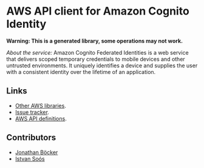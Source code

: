 # AWS API client for Amazon Cognito Identity

**Warning: This is a generated library, some operations may not work.**

*About the service:*
Amazon Cognito Federated Identities is a web service that delivers scoped
temporary credentials to mobile devices and other untrusted environments. It
uniquely identifies a device and supplies the user with a consistent
identity over the lifetime of an application.

## Links

- [Other AWS libraries](https://github.com/agilord/aws_client/tree/master/generated).
- [Issue tracker](https://github.com/agilord/aws_client/issues).
- [AWS API definitions](https://github.com/aws/aws-sdk-js/tree/master/apis).

## Contributors

- [Jonathan Böcker](https://github.com/Schwusch)
- [Istvan Soós](https://github.com/isoos)

